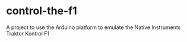 control-the-f1
==============

A project to use the Arduino platform to emulate the Native Instruments Traktor Kontrol F1

